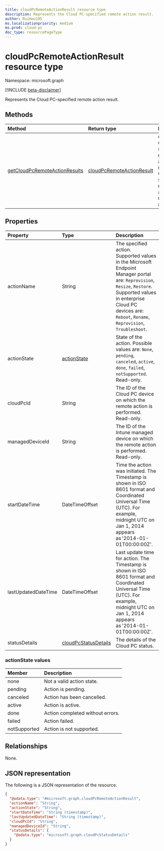 ```yaml
---
title: cloudPcRemoteActionResult resource type
description: Represents the Cloud PC-specified remote action result.
author: RuiHou105
ms.localizationpriority: medium
ms.prod: cloud-pc
doc_type: resourcePageType
---
```


# cloudPcRemoteActionResult resource type

Namespace: microsoft.graph

[!INCLUDE [beta-disclaimer](../../includes/beta-disclaimer.md)]

Represents the Cloud PC-specified remote action result.

## Methods

| Method                                                                                 | Return type                                                            | Description                                                                                                  |
| :------------------------------------------------------------------------------------- | :--------------------------------------------------------------------- | :----------------------------------------------------------------------------------------------------------- |
| [getCloudPcRemoteActionResults](../api/manageddevice-getcloudpcremoteactionresults.md) | [cloudPcRemoteActionResult](../resources/cloudpcremoteactionresult.md) | Check the Cloud PC specified remote action results. Cloud PC supports reprovision and resize remote actions. |

## Properties

| Property            | Type                                                         | Description                                                                                                                                                                                                                      |
| :------------------ | :----------------------------------------------------------- | :------------------------------------------------------------------------------------------------------------------------------------------------------------------------------------------------------------------------------- |
| actionName          | String                                                       | The specified action. Supported values in the Microsoft Endpoint Manager portal are: `Reprovision`, `Resize`, `Restore`. Supported values in enterprise Cloud PC devices are: `Reboot`, `Rename`, `Reprovision`, `Troubleshoot`. |
| actionState         | [actionState](#actionstate-values)                           | State of the action. Possible values are: `None`, `pending`, `canceled`, `active`, `done`, `failed`, `notSupported`. Read-only.                                                                                                  |
| cloudPcId           | String                                                       | The ID of the Cloud PC device on which the remote action is performed. Read-only.                                                                                                                                                |
| managedDeviceId     | String                                                       | The ID of the Intune managed device on which the remote action is performed. Read-only.                                                                                                                                          |
| startDateTime       | DateTimeOffset                                               | Time the action was initiated. The Timestamp is shown in ISO 8601 format and Coordinated Universal Time (UTC). For example, midnight UTC on Jan 1, 2014 appears as '2014-01-01T00:00:00Z'.                                       |
| lastUpdatedDateTime | DateTimeOffset                                               | Last update time for action. The Timestamp is shown in ISO 8601 format and Coordinated Universal Time (UTC). For example, midnight UTC on Jan 1, 2014 appears as '2014-01-01T00:00:00Z'.                                         |
| statusDetails       | [cloudPcStatusDetails](../resources/cloudpcStatusDetails.md) | The details of the Cloud PC status.                                                                                                                                                                                              |

### actionState values

| Member       | Description                      |
| :----------- | :------------------------------- |
| none         | Not a valid action state.        |
| pending      | Action is pending.               |
| canceled     | Action has been cancelled.       |
| active       | Action is active.                |
| done         | Action completed without errors. |
| failed       | Action failed.                   |
| notSupported | Action is not supported.         |

## Relationships

None.

## JSON representation

The following is a JSON representation of the resource.

<!-- {
  "blockType": "resource",
  "@odata.type": "microsoft.graph.cloudPcRemoteActionResult"
}
-->

```json
{
  "@odata.type": "#microsoft.graph.cloudPcRemoteActionResult",
  "actionName": "String",
  "actionState": "String",
  "startDateTime": "String (timestamp)",
  "lastUpdatedDateTime": "String (timestamp)",
  "cloudPcId": "String",
  "managedDeviceId": "String",
  "statusDetails": {
    "@odata.type": "microsoft.graph.cloudPcStatusDetails"
  }
}
```
